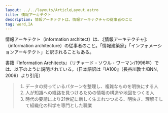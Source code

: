 ```yaml
---
layout: ../../layouts/ArticleLayout.astro
title: 情報アーキテクト
description: 情報アーキテクトは、情報アーキテクチャの従事者のこと
tag: word,IA
---
```


情報アーキテクト（information architect）は、:[情報アーキテクチャ]:（information architecture）の従事者のこと。「情報建築家」「インフォメーションアーキテクト」と訳されることもある。

書籍『Information Architects』（リチャード・ソウル・ワーマン/1996年）では、以下のように説明されている。（日本語訳は『IA100』（長谷川敦士/BNN, 2009）より引用）

> 1. データの持っているパターンを整理し、複雑なものを明快にする人
> 2. 人が知識への経路を見つけるための情報の構造や地図をつくる人
> 3. 時代の要請により21世紀に新しく生まれつつある、明快さ、理解そして組織化の科学を専門とした職業